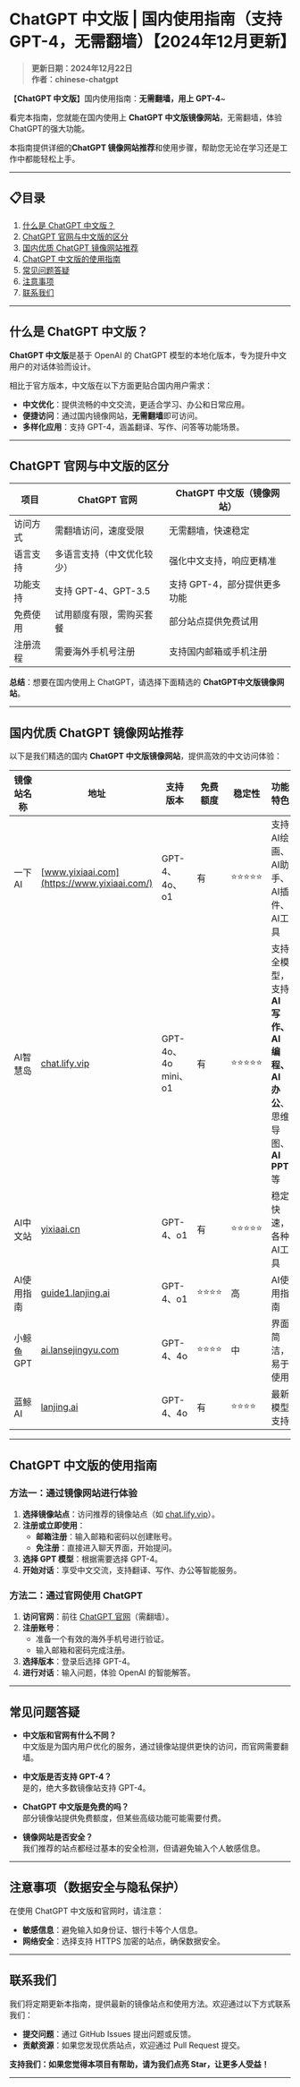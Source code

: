 # ChatGPT 中文版 | 国内使用指南（支持GPT-4，无需翻墙）【2024年12月更新】

> **更新日期：2024年12月22日**  
> **作者：chinese-chatgpt** 

【**ChatGPT 中文版**】国内使用指南：**无需翻墙，用上 GPT-4**~

看完本指南，您就能在国内使用上 **ChatGPT 中文版镜像网站**，无需翻墙，体验 ChatGPT的强大功能。

本指南提供详细的**ChatGPT 镜像网站推荐**和使用步骤，帮助您无论在学习还是工作中都能轻松上手。

---

## 📋目录
1. [什么是 ChatGPT 中文版？](#什么是-chatgpt-中文版)
2. [ChatGPT 官网与中文版的区分](#ChatGPT-官网与中文版的区分)
3. [国内优质 ChatGPT 镜像网站推荐](#国内优质-ChatGPT-镜像网站推荐)
4. [ChatGPT 中文版的使用指南](#ChatGPT-中文版的使用指南)
5. [常见问题答疑](#常见问题答疑)
6. [注意事项](#注意事项（数据安全与隐私保护）)
7. [联系我们](#联系我们)

---

## 什么是 ChatGPT 中文版？

**ChatGPT 中文版**是基于 OpenAI 的 ChatGPT 模型的本地化版本，专为提升中文用户的对话体验而设计。

相比于官方版本，中文版在以下方面更贴合国内用户需求：

- **中文优化**：提供流畅的中文交流，更适合学习、办公和日常应用。
- **便捷访问**：通过国内镜像网站，**无需翻墙**即可访问。
- **多样化应用**：支持 GPT-4，涵盖翻译、写作、问答等功能场景。

---

## ChatGPT 官网与中文版的区分

| 项目              | ChatGPT 官网                         | ChatGPT 中文版（镜像网站）         |
|-------------------|-------------------------------------|-----------------------------------|
| 访问方式          | 需翻墙访问，速度受限                  | 无需翻墙，快速稳定                 |
| 语言支持          | 多语言支持（中文优化较少）            | 强化中文支持，响应更精准           |
| 功能支持          | 支持 GPT-4、GPT-3.5                  | 支持 GPT-4，部分提供更多功能       |
| 免费使用          | 试用额度有限，需购买套餐              | 部分站点提供免费试用              |
| 注册流程          | 需要海外手机号注册                    | 支持国内邮箱或手机注册            |

**总结**：想要在国内使用上 ChatGPT，请选择下面精选的 **ChatGPT中文版镜像网站**。

---

## 国内优质 ChatGPT 镜像网站推荐

以下是我们精选的国内 **ChatGPT 中文版镜像网站**，提供高效的中文访问体验：

| 镜像站名称         | 地址                             | 支持版本           | 免费额度 | 稳定性  | 功能特色                |
|--------------------|----------------------------------|--------------------|----------|---------|-------------------------|
| 一下AI            | [www.yixiaai.com](https://www.yixiaai.com/) | GPT-4、4o、o1      | 有       |  ⭐⭐⭐⭐⭐   | 支持 AI绘画、AI助手、AI插件、AI工具            |
| AI智慧岛          | [chat.lify.vip](https://chat.lify.vip/) | GPT-4o、4o mini、o1 | 有       |  ⭐⭐⭐⭐⭐  | 支持全模型，支持**AI写作、AI编程、AI办公**、思维导图、**AI PPT**等            |
| AI中文站       | [yixiaai.cn](https://yixiaai.cn/) | GPT-4、o1           | 有       |  ⭐⭐⭐⭐⭐ | 稳定快速，各种AI工具 |
| AI使用指南           | [guide1.lanjing.ai](https://guide1.lanjing.ai/) | GPT-4、o1           | ⭐⭐⭐⭐ |  高      | AI使用指南            |
| 小鲸鱼GPT        | [ai.lansejingyu.com](https://ai.lansejingyu.com/) | GPT-4、4o           | ⭐⭐⭐⭐ |  中      | 界面简洁，易于使用      |
| 蓝鲸AI            | [lanjing.ai](https://lanjing.ai/) | GPT-4、4o           | 有       | ⭐⭐⭐⭐ | 最新模型支持            |

---

## ChatGPT 中文版的使用指南

### 方法一：通过镜像网站进行体验

1. **选择镜像站点**：访问推荐的镜像站点（如 [chat.lify.vip](https://chat.lify.vip/)）。
2. **注册或立即使用**：
   - **邮箱注册**：输入邮箱和密码以创建账号。
   - **免注册**：直接进入聊天界面，开始提问。
3. **选择 GPT 模型**：根据需要选择 GPT-4。
4. **开始对话**：享受中文交流，支持翻译、写作、办公等智能服务。

### 方法二：通过官网使用 ChatGPT

1. **访问官网**：前往 [ChatGPT 官网](https://chat.openai.com)（需翻墙）。
2. **注册账号**：
   - 准备一个有效的海外手机号进行验证。
   - 输入邮箱和密码完成注册。
3. **选择版本**：登录后选择 GPT-4。
4. **进行对话**：输入问题，体验 OpenAI 的智能解答。

---

## 常见问题答疑

- **中文版和官网有什么不同？**  
  中文版是为国内用户优化的服务，通过镜像站提供更快的访问，而官网需要翻墙。

- **中文版是否支持 GPT-4？**  
  是的，绝大多数镜像站支持 GPT-4。

- **ChatGPT 中文版是免费的吗？**  
  部分镜像站提供免费额度，但某些高级功能可能需要付费。

- **镜像网站是否安全？**  
  我们推荐的站点都经过基本的安全检测，但请避免输入个人敏感信息。

---

## 注意事项（数据安全与隐私保护）

在使用 ChatGPT 中文版和官网时，请注意：

- **敏感信息**：避免输入如身份证、银行卡等个人信息。
- **网络安全**：选择支持 HTTPS 加密的站点，确保数据安全。

---

## 联系我们

我们将定期更新本指南，提供最新的镜像站点和使用方法。欢迎通过以下方式联系我们：

- **提交问题**：通过 GitHub Issues 提出问题或反馈。
- **贡献资源**：如果您发现优质站点，欢迎通过 Pull Request 提交。

**支持我们：如果您觉得本项目有帮助，请为我们点亮 Star，让更多人受益！**

---
